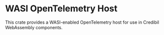 # WASI OpenTelemetry Host

This crate provides a WASI-enabled OpenTelemetry host for use in Credibil WebAssembly components.
